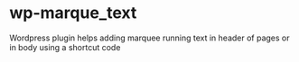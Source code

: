 # wp-marque_text
Wordpress plugin helps adding marquee running text in header of pages or in body using a shortcut code
